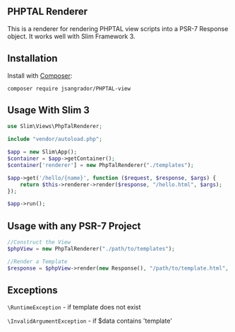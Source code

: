 ## PHPTAL Renderer

This is a renderer for rendering PHPTAL view scripts into a PSR-7 Response object. It works well with Slim Framework 3.

## Installation

Install with [Composer](http://getcomposer.org):

    composer require jsangrador/PHPTAL-view

## Usage With Slim 3

```php
use Slim\Views\PhpTalRenderer;

include "vendor/autoload.php";

$app = new Slim\App();
$container = $app->getContainer();
$container['renderer'] = new PhpTalRenderer("./templates");

$app->get('/hello/{name}', function ($request, $response, $args) {
    return $this->renderer->render($response, "/hello.html", $args);
});

$app->run();
```

## Usage with any PSR-7 Project
```php
//Construct the View
$phpView = new PhpTalRenderer("./path/to/templates");

//Render a Template
$response = $phpView->render(new Response(), "/path/to/template.html", $yourData);
```

## Exceptions
`\RuntimeException` - if template does not exist

`\InvalidArgumentException` - if $data contains 'template'
